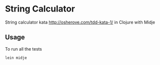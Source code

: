 # String Calculator

String calculator kata <http://osherove.com/tdd-kata-1/> in Clojure with Midje

## Usage

To run all the tests

`lein midje`
